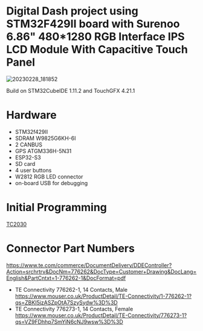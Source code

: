# Digital Dash project using STM32F429II board with Surenoo 6.86" 480*1280 RGB Interface IPS LCD Module With Capacitive Touch Panel

![20230228_181852](https://user-images.githubusercontent.com/12942077/221971690-ed7a70cc-e0ea-4f51-b5da-a2c43340a69c.jpg)

Build on STM32CubeIDE 1.11.2 and TouchGFX 4.21.1


# Hardware

* STM32f429II
* SDRAM W9825G6KH-6I
* 2 CANBUS
* GPS ATGM336H-5N31
* ESP32-S3
* SD card
* 4 user buttons
* W2812 RGB LED connector
* on-board USB for debugging

# Initial Programming

[TC2030](https://github.com/rusefi/rusefi/wiki/Tag-Connect-TC2030) 

# Connector Part Numbers

https://www.te.com/commerce/DocumentDelivery/DDEController?Action=srchrtrv&DocNm=776262&DocType=Customer+Drawing&DocLang=English&PartCntxt=1-776262-1&DocFormat=pdf

* TE Connectivity 776262-1, 14 Contacts,  Male
https://www.mouser.co.uk/ProductDetail/TE-Connectivity/1-776262-1?qs=ZBKI5jzASZpOtA7SzySydw%3D%3D
* TE Connectivity 776273-1, 14 Contacts,  Female
https://www.mouser.co.uk/ProductDetail/TE-Connectivity/776273-1?qs=VZ9FDhhp7SmYiN6cNJ9wsw%3D%3D
